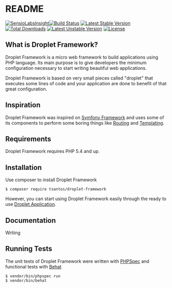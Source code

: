 README
======
[![SensioLabsInsight](https://insight.sensiolabs.com/projects/de4ed03c-e513-4287-a0c6-decca30b5f58/mini.png)](https://insight.sensiolabs.com/projects/de4ed03c-e513-4287-a0c6-decca30b5f58)[![Build Status](https://travis-ci.org/tsantos84/droplet-framework.svg?branch=master)](https://travis-ci.org/tsantos84/droplet-framework) [![Latest Stable Version](https://poser.pugx.org/tsantos/droplet-framework/v/stable)](https://packagist.org/packages/tsantos/droplet-framework) [![Total Downloads](https://poser.pugx.org/tsantos/droplet-framework/downloads)](https://packagist.org/packages/tsantos/droplet-framework) [![Latest Unstable Version](https://poser.pugx.org/tsantos/droplet-framework/v/unstable)](https://packagist.org/packages/tsantos/droplet-framework) [![License](https://poser.pugx.org/tsantos/droplet-framework/license)](https://packagist.org/packages/tsantos/droplet-framework)

What is Droplet Framework?
--------------------------

Droplet Framework is a micro web framework to build applications using PHP language.
Its main purpose is to give developers the minimum configuration necessary to
start writing beautiful web applications.

Droplet Framework is based on very small pieces called "droplet" that
executes some lines of code and your application are done to benefit of
that great configuration.

Inspiration
-----------

Droplet Framework was inspired on [Symfony Framework][1] and uses some of its components
to perform some boring things like [Routing][2] and [Templating][3].

Requirements
------------

Droplet Framework requires PHP 5.4 and up.

Installation
------------

Use composer to install Droplet Framework

    $ composer require tsantos/droplet-framework

However, you can start using Droplet Framework easily through the ready to use [Droplet Application][5].

Documentation
-------------

Writing

Running Tests
----------------------

The unit tests of Droplet Framework were written with [PHPSpec][4] and functional tests with [Behat][6]

    $ vendor/bin/phpspec run
    $ vendor/bin/behat

[1]: http://symfony.com/
[2]: http://symfony.com/doc/current/components/routing/introduction.html
[3]: http://symfony.com/doc/current/components/templating/introduction.html
[4]: http://www.phpspec.net/en/latest/
[5]: https://github.com/tsantos84/droplet-application
[6]: http://docs.behat.org
